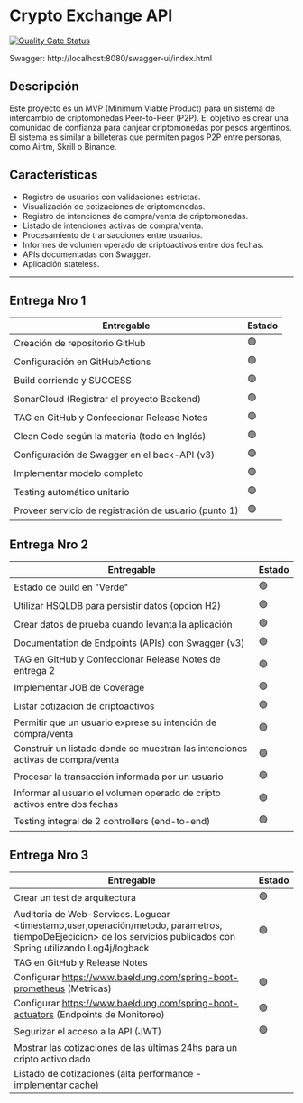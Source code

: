 # Crypto Exchange API

[![Quality Gate Status](https://sonarcloud.io/api/project_badges/measure?project=AbrSantiago_unq-dapp-crypto-exchange&metric=alert_status)](https://sonarcloud.io/summary/new_code?id=AbrSantiago_unq-dapp-crypto-exchange)

Swagger: http://localhost:8080/swagger-ui/index.html

## Descripción
Este proyecto es un MVP (Minimum Viable Product) para un sistema de intercambio de criptomonedas Peer-to-Peer (P2P). El objetivo es crear una comunidad de confianza para canjear criptomonedas por pesos argentinos. El sistema es similar a billeteras que permiten pagos P2P entre personas, como Airtm, Skrill o Binance.

## Características
- Registro de usuarios con validaciones estrictas.
- Visualización de cotizaciones de criptomonedas.
- Registro de intenciones de compra/venta de criptomonedas.
- Listado de intenciones activas de compra/venta.
- Procesamiento de transacciones entre usuarios.
- Informes de volumen operado de criptoactivos entre dos fechas.
- APIs documentadas con Swagger.
- Aplicación stateless.

---
## Entrega Nro 1

| Entregable | Estado |
|------------|--------|
| Creación de repositorio GitHub | 🟢     |
| Configuración en GitHubActions | 🟢     |
| Build corriendo y SUCCESS | 🟢     |
| SonarCloud (Registrar el proyecto Backend) | 🟢     |
| TAG en GitHub y Confeccionar Release Notes | 🟢     |
| Clean Code según la materia (todo en Inglés) | 🟢     |
| Configuración de Swagger en el back-API (v3) | 🟢     |
| Implementar modelo completo | 🟢     |
| Testing automático unitario | 🟢     |
| Proveer servicio de registración de usuario (punto 1) | 🟢     |

## Entrega Nro 2

| Entregable | Estado |
|------------|--------|
| Estado de build en "Verde" | 🟢     |
| Utilizar HSQLDB para persistir datos (opcion H2) | 🟢     |
| Crear datos de prueba cuando levanta la aplicación | 🟢     |
| Documentation de Endpoints (APIs) con Swagger (v3) | 🟢      |
| TAG en GitHub y Confeccionar Release Notes de entrega 2 | 🟢      |
| Implementar JOB de Coverage | 🟢     |
| Listar cotizacion de criptoactivos | 🟢     |
| Permitir que un usuario exprese su intención de compra/venta | 🟢     |
| Construir un listado donde se muestran las intenciones activas de compra/venta | 🟢     |
| Procesar la transacción informada por un usuario | 🟢      |
| Informar al usuario el volumen operado de cripto activos entre dos fechas | 🟢      |
| Testing integral de 2 controllers (end-to-end) | 🟢     |

## Entrega Nro 3

| Entregable | Estado |
|------------|-------|
| Crear un test de arquitectura | 🟢    |
| Auditoria de Web-Services. Loguear <timestamp,user,operación/metodo, parámetros, tiempoDeEjecicion> de los servicios publicados con Spring utilizando Log4j/logback | 🟢      |
| TAG en GitHub y Release Notes |       |
| Configurar https://www.baeldung.com/spring-boot-prometheus (Metricas) | 🟢     |
| Configurar https://www.baeldung.com/spring-boot-actuators (Endpoints de Monitoreo) | 🟢     |
| Segurizar el acceso a la API (JWT) | 🟢      |
| Mostrar las cotizaciones de las últimas 24hs para un cripto activo dado |       |
| Listado de cotizaciones (alta performance - implementar cache) |       |
